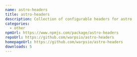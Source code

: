 ```yaml
---
name: astro-headers
title: astro-headers
description: Collection of configurable headers for astro
categories:
  - other
npmUrl: https://www.npmjs.com/package/astro-headers
repoUrl: https://github.com/warpsio/astro-headers
homepageUrl: https://github.com/warpsio/astro-headers
downloads: 5
---
```

